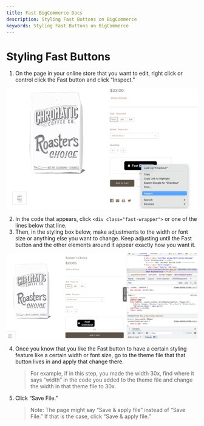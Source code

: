 ```yaml
---
title: Fast BigCommerce Docs
description: Styling Fast Buttons on BigCommerce
keywords: Styling Fast Buttons on BigCommerce
---
```


# Styling Fast Buttons

1. On the page in your online store that you want to edit, right click or control click the Fast button and click “Inspect.”

<img src="./images/image33.png"/>

2. In the code that appears, click `<div class="fast-wrapper">` or one of the lines below that line.
3. Then, in the styling box below, make adjustments to the width or font size or anything else you want to change. Keep adjusting until the Fast button and the other elements around it appear exactly how you want it.

<img src="./images/image38.png"/>

4.  Once you know that you like the Fast button to have a certain styling feature like a certain width or font size, go to the theme file that that button lives in and apply that change there.

    > For example, if in this step, you made the width 30x, find where it says “width” in the code you added to the theme file and change the width in that theme file to 30x.

5.  Click “Save File.”
    > Note: The page might say “Save & apply file” instead of “Save File.” If that is the case, click “Save & apply file.”
